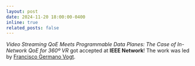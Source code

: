```yaml
---
layout: post
date: 2024-11-20 18:00:00-0400
inline: true
related_posts: false
---
```


<i>Video Streaming QoE Meets Programmable Data Planes: The Case of In-Network QoE for 360º VR</i> got accepted at <b>IEEE Network</b>! The work was led by [Francisco Germano Vogt](https://intrig.dca.fee.unicamp.br/francisco-vogt/).
